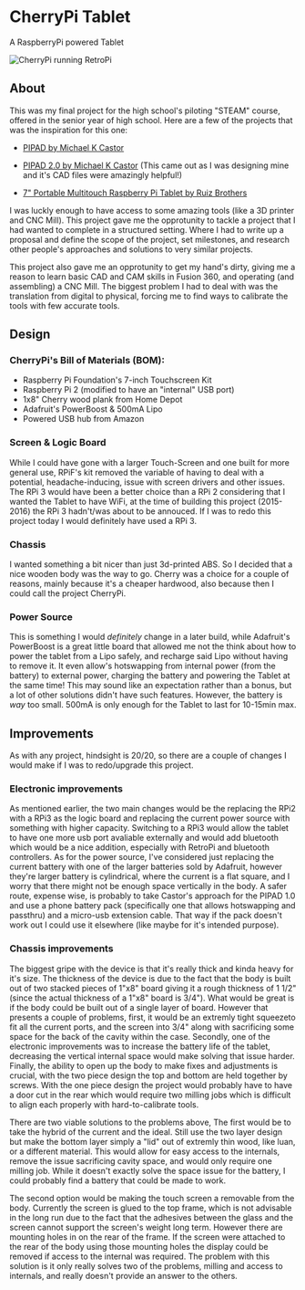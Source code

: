 # CherryPi Tablet 

A RaspberryPi powered Tablet

![CherryPi running RetroPi](Pictures/CherryPiRunningRetroPi.jpg "Photo of Tablet")

## About

This was my final project for the high school's piloting "STEAM" course, offered in the senior year of high school. Here are a few of the projects that was the inspiration for this one:

  * [PIPAD by Michael K Castor](https://www.mkcastor.com/pipad-build/)

  * [PIPAD 2.0 by Michael K Castor](https://www.mkcastor.com/raspberry-pi-7-touchscreen-setup-review-and-case-design/) (This came out as I was designing mine and it's CAD files were amazingly helpful!)
  * [7" Portable Multitouch Raspberry Pi Tablet by Ruiz Brothers](https://learn.adafruit.com/7-portable-raspberry-pi-multitouch-tablet?view=all)

I was luckly enough to have access to some amazing tools (like a 3D printer and CNC Mill). This project gave me the opprotunity to tackle a project that I had wanted to complete in a structured setting. Where I had to write up a proposal and define the scope of the project, set milestones, and research other people's approaches and solutions to very similar projects. 

This project also gave me an opprotunity to get my hand's dirty, giving me a reason to learn basic CAD and CAM skills in Fusion 360, and operating (and assembling) a CNC Mill. The biggest problem I had to deal with was the translation from digital to physical, forcing me to find ways to calibrate the tools with few accurate tools.

## Design
### CherryPi's Bill of Materials (BOM): 
* Raspberry Pi Foundation's 7-inch Touchscreen Kit
* Raspberry Pi 2 (modified to have an "internal" USB port)
* 1x8" Cherry wood plank from Home Depot
* Adafruit's PowerBoost & 500mA Lipo
* Powered USB hub from Amazon

### Screen & Logic Board
While I could have gone with a larger Touch-Screen and one built for more general use, RPiF's kit removed the variable of having to deal with a potential, headache-inducing, issue with screen drivers and other issues.
The RPi 3 would have been a better choice than a RPi 2 considering that I wanted the Tablet to have WiFi, at the time of building this project (2015-2016) the RPi 3 hadn't/was about to be annouced. If I was to redo this project today I would definitely have used a RPi 3. 
### Chassis
I wanted something a bit nicer than just 3d-printed ABS. So I decided that a nice wooden body was the way to go. Cherry was a choice for a couple of reasons, mainly because it's a cheaper hardwood, also because then I could call the project CherryPi. 
### Power Source
This is something I would *definitely* change in a later build, while Adafruit's PowerBoost is a great little board that allowed me not the think about how to power the tablet from a Lipo safely, and recharge said Lipo without having to remove it. It even allow's hotswapping from internal power (from the battery) to external power, charging the battery and powering the Tablet at the same time! This may sound like an expectation rather than a bonus, but a lot of other solutions didn't have such features. However, the battery is *way* too small. 500mA is only enough for the Tablet to last for 10-15min max.

## Improvements
As with any project, hindsight is 20/20, so there are a couple of changes I would make if I was to redo/upgrade this project.
### Electronic improvements
As mentioned earlier, the two main changes would be the replacing the RPi2 with a RPi3 as the logic board and replacing the current power source with something with higher capacity. Switching to a RPi3 would allow the tablet to have one more usb port avaliable externally and would add bluetooth which would be a nice addition, especially with RetroPi and bluetooth controllers.
As for the power source, I've considered just replacing the current battery with one of the larger batteries sold by Adafruit, however they're larger battery is cylindrical, where the current is a flat square, and I worry that there might not be enough space vertically in the body. A safer route, expense wise, is probably to take Castor's approach for the PIPAD 1.0 and use a phone battery pack (specifically one that allows hotswapping and passthru) and a micro-usb extension cable. That way if the pack doesn't work out I could use it elsewhere (like maybe for it's intended purpose).

### Chassis improvements
The biggest gripe with the device is that it's really thick and kinda heavy for it's size. The thickness of the device is due to the fact that the body is built out of two stacked pieces of 1"x8" board giving it a rough thickness of 1 1/2" (since the actual thickness of a 1"x8" board is 3/4"). What would be great is if the body could be built out of a single layer of board. However that presents a couple of problems, first, it would be an extremly tight squeezeto fit all the current ports, and the screen into 3/4" along with sacrificing some space for the back of the cavity within the case. Secondly, one of the electronic improvements was to increase the battery life of the tablet, decreasing the vertical internal space would make solving that issue harder. Finally, the ability to open up the body to make fixes and adjustments is crucial, with the two piece design the top and bottom are held together by screws. With the one piece design the project would probably have to have a door cut in the rear which would require two milling jobs which is difficult to align each properly with hard-to-calibrate tools.

There are two viable solutions to the problems above, The first would be to take the hybrid of the current and the ideal. Still use the two layer design but make the bottom layer simply a "lid" out of extremly thin wood, like luan, or a different material. This would allow for easy access to the internals, remove the issue sacrificing cavity space, and would only require one milling job. While it doesn't exactly solve the space issue for the battery, I could probably find a battery that could be made to work.

The second option would be making the touch screen a removable from the body. Currently the screen is glued to the top frame, which is not advisable in the long run due to the fact that the adhesives between the glass and the screen cannot support the screen's weight long term. However there are mounting holes in on the rear of the frame. If the screen were attached to the rear of the body using those mounting holes the display could be removed if access to the internal was required. The problem with this solution is it only really solves two of the problems, milling and access to internals, and really doesn't provide an answer to the others.

